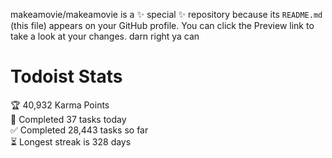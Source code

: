 makeamovie/makeamovie is a ✨ special ✨ repository because its `README.md` (this file) appears on your GitHub profile.
You can click the Preview link to take a look at your changes. darn right ya can

# Todoist Stats

<!-- TODO-IST:START -->
🏆  40,932 Karma Points           
🌸  Completed 37 tasks today           
✅  Completed 28,443 tasks so far           
⏳  Longest streak is 328 days
<!-- TODO-IST:END -->